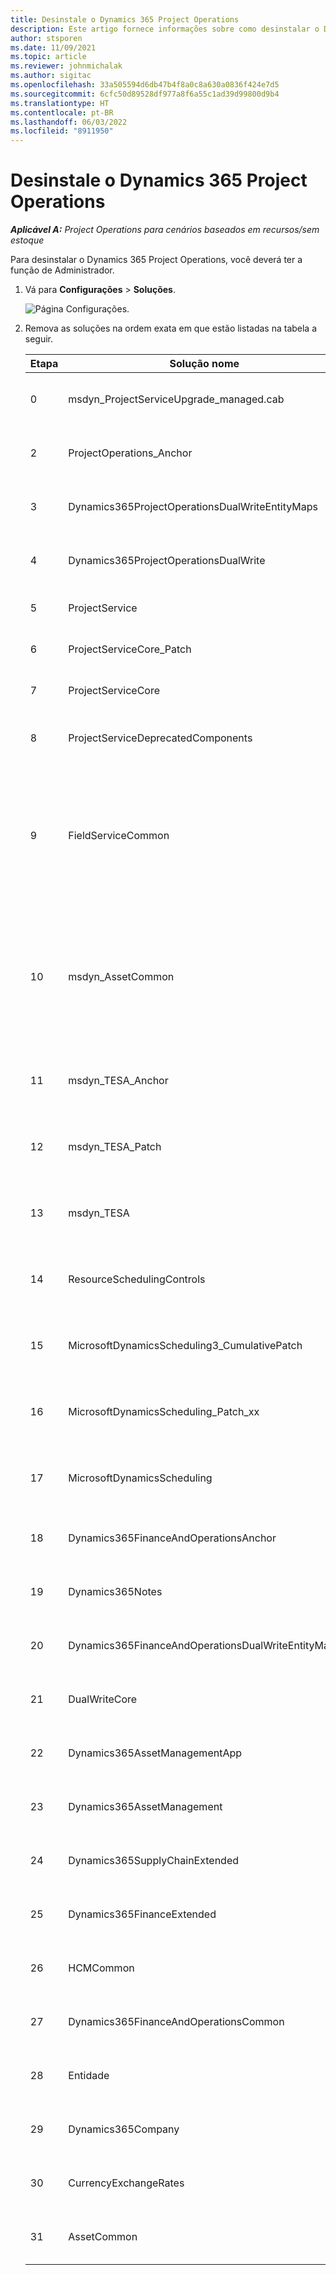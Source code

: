 ```yaml
---
title: Desinstale o Dynamics 365 Project Operations
description: Este artigo fornece informações sobre como desinstalar o Dynamics 365 Project Operations.
author: stsporen
ms.date: 11/09/2021
ms.topic: article
ms.reviewer: johnmichalak
ms.author: sigitac
ms.openlocfilehash: 33a505594d6db47b4f8a0c8a630a0836f424e7d5
ms.sourcegitcommit: 6cfc50d89528df977a8f6a55c1ad39d99800d9b4
ms.translationtype: HT
ms.contentlocale: pt-BR
ms.lasthandoff: 06/03/2022
ms.locfileid: "8911950"
---
```

# <a name="uninstall-dynamics-365-project-operations"></a>Desinstale o Dynamics 365 Project Operations 

_**Aplicável A:** Project Operations para cenários baseados em recursos/sem estoque_

Para desinstalar o Dynamics 365 Project Operations, você deverá ter a função de Administrador.

1. Vá para **Configurações** > **Soluções**.

    ![Página Configurações.](./media/uninstall-proj-ops-solutions.png)
  
2. Remova as soluções na ordem exata em que estão listadas na tabela a seguir. 

    | Etapa | Solução   nome                                    | Nota                                                                                         |
    |------|----------------------------------------------------|----------------------------------------------------------------------------------------------|
    | 0 | msdyn_ProjectServiceUpgrade_managed.cab            | Se não for encontrada, ignore esta solução.                                                            |
    | 2 | ProjectOperations_Anchor                           | Se não for encontrada, ignore esta solução.                                                            |
    | 3 | Dynamics365ProjectOperationsDualWriteEntityMaps    | Se não for encontrada, ignore esta solução.                                                            |
    | 4 | Dynamics365ProjectOperationsDualWrite              | Se não for encontrada, ignore esta solução.                                                            |
    | 5 | ProjectService                                     | Sem observações adicionais.                                                                         |
    | 6 | ProjectServiceCore_Patch                           | Sem observações adicionais.                                                                         |
    | 7 | ProjectServiceCore                                 | Sem observações adicionais.                                                                         |
    | 8 | ProjectServiceDeprecatedComponents                 | Se não for encontrada, ignore esta solução.                                                            |
    | 9 | FieldServiceCommon                                 | Necessário para gravação dupla com o Dynamics 365 Finance ou o Dynamics 365 Supply Chain Management.   |
    | 10 | msdyn_AssetCommon                                  | Necessário para gravação dupla com o Dynamics 365 Finance ou o Dynamics 365 Supply Chain Management.   |
    | 11 | msdyn_TESA_Anchor                                  | Necessário para Dynamics 365 Field Service.                                                     |
    | 12 | msdyn_TESA_Patch                                   | Necessário para Dynamics 365 Field Service.                                                     |
    | 13 | msdyn_TESA                                         | Necessário para Dynamics 365 Field Service.                                                     |
    | 14 | ResourceSchedulingControls                         | Necessário para Dynamics 365 Field Service.                                                     |
    | 15 | MicrosoftDynamicsScheduling3_CumulativePatch       | Necessário para Dynamics 365 Field Service.                                                     |
    | 16 | MicrosoftDynamicsScheduling_Patch_xx               | Necessário para Dynamics 365 Field Service.                                                     |
    | 17 | MicrosoftDynamicsScheduling                        | Necessário para Dynamics 365 Field Service.                                                     |
    | 18 | Dynamics365FinanceAndOperationsAnchor              | Se não for encontrada, ignore esta solução.                                                            |
    | 19 | Dynamics365Notes                                   | Se não for encontrada, ignore esta solução.                                                            |
    | 20 | Dynamics365FinanceAndOperationsDualWriteEntityMaps | Se não for encontrada, ignore esta solução.                                                            |
    | 21 | DualWriteCore                                      | Se não for encontrada, ignore esta solução.                                                            |
    | 22 | Dynamics365AssetManagementApp                      | Se não for encontrada, ignore esta solução.                                                            |
    | 23 | Dynamics365AssetManagement                         | Se não for encontrada, ignore esta solução.                                                            |
    | 24 | Dynamics365SupplyChainExtended                     | Se não for encontrada, ignore esta solução.                                                            |
    | 25 | Dynamics365FinanceExtended                         | Se não for encontrada, ignore esta solução.                                                            |
    | 26 | HCMCommon                                          | Se não for encontrada, ignore esta solução.                                                            |
    | 27 | Dynamics365FinanceAndOperationsCommon              | Se não for encontrada, ignore esta solução.                                                            |
    | 28 | Entidade                                              | Se não for encontrada, ignore esta solução.                                                            |
    | 29 | Dynamics365Company                                 | Se não for encontrada, ignore esta solução.                                                            |
    | 30 | CurrencyExchangeRates                              | Se não for encontrada, ignore esta solução.                                                            |
    | 31 | AssetCommon                                        | Se não for encontrada, ignore esta solução.                                                            |

